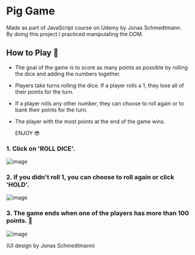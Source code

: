 # Pig Game
Made as part of JavaScript course on Udemy by Jonas Schmedtmann.   
By doing this project I practiced manipulating the DOM.   

## How to Play 🛝
* The goal of the game is to score as many points as possible by rolling the dice and adding the numbers together.
* Players take turns rolling the dice. If a player rolls a 1, they lose all of their points for the turn.
* If a player rolls any other number, they can choose to roll again or to bank their points for the turn.
* The player with the most points at the end of the game wins.

  ENJOY 😎

### 1. Click on 'ROLL DICE'.
![image](https://github.com/Rivki7/pig-game/assets/117110504/00f4cf8b-582e-4e67-92c4-c7a82745c1cf)

### 2. If you didn't roll 1, you can choose to roll again or click 'HOLD'. 
![image](https://github.com/Rivki7/pig-game/assets/117110504/a5c95652-df17-433a-a65d-2ca1f3b7e511)

### 3. The game ends when one of the players has more than 100 points. 🚀

![image](https://github.com/Rivki7/pig-game/assets/117110504/e4fd10da-0a78-4b33-ba4e-4c69e83f7094)

(UI design by Jonas Schmedtmann)






